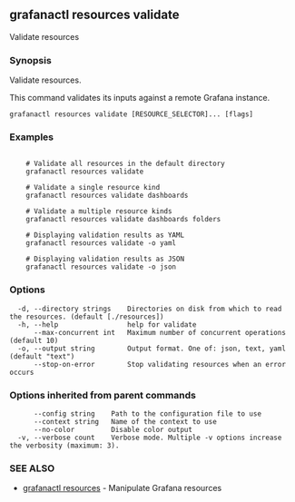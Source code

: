 ## grafanactl resources validate

Validate resources

### Synopsis

Validate resources.

This command validates its inputs against a remote Grafana instance.


```
grafanactl resources validate [RESOURCE_SELECTOR]... [flags]
```

### Examples

```

	# Validate all resources in the default directory
	grafanactl resources validate

	# Validate a single resource kind
	grafanactl resources validate dashboards

	# Validate a multiple resource kinds
	grafanactl resources validate dashboards folders

	# Displaying validation results as YAML
	grafanactl resources validate -o yaml

	# Displaying validation results as JSON
	grafanactl resources validate -o json

```

### Options

```
  -d, --directory strings    Directories on disk from which to read the resources. (default [./resources])
  -h, --help                 help for validate
      --max-concurrent int   Maximum number of concurrent operations (default 10)
  -o, --output string        Output format. One of: json, text, yaml (default "text")
      --stop-on-error        Stop validating resources when an error occurs
```

### Options inherited from parent commands

```
      --config string    Path to the configuration file to use
      --context string   Name of the context to use
      --no-color         Disable color output
  -v, --verbose count    Verbose mode. Multiple -v options increase the verbosity (maximum: 3).
```

### SEE ALSO

* [grafanactl resources](grafanactl_resources.md)	 - Manipulate Grafana resources

